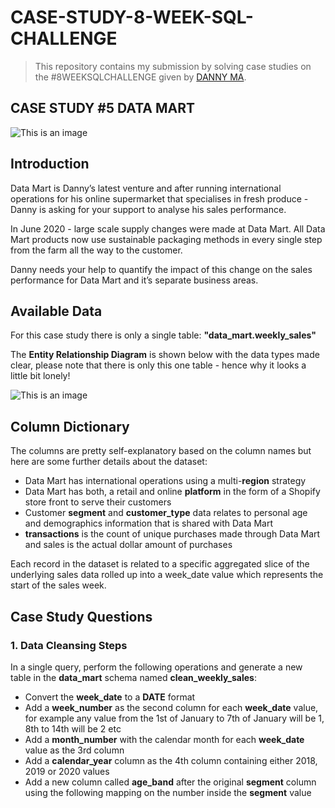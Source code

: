 # CASE-STUDY-8-WEEK-SQL-CHALLENGE

> This repository contains my submission by solving case studies on the #8WEEKSQLCHALLENGE given by [DANNY MA](https://www.linkedin.com/in/datawithdanny/).

## CASE STUDY #5 DATA MART
![This is an image](https://8weeksqlchallenge.com/images/case-study-designs/5.png)

## Introduction

Data Mart is Danny’s latest venture and after running international operations for his online supermarket that specialises in fresh produce - Danny is asking for your support to analyse his sales performance.

In June 2020 - large scale supply changes were made at Data Mart. All Data Mart products now use sustainable packaging methods in every single step from the farm all the way to the customer.

Danny needs your help to quantify the impact of this change on the sales performance for Data Mart and it’s separate business areas.

## Available Data

For this case study there is only a single table: **"data_mart.weekly_sales"**

The **Entity Relationship Diagram** is shown below with the data types made clear, please note that there is only this one table - hence why it looks a little bit lonely!

![This is an image](https://8weeksqlchallenge.com/images/case-study-5-erd.png)

## Column Dictionary

The columns are pretty self-explanatory based on the column names but here are some further details about the dataset:

  * Data Mart has international operations using a multi-**region** strategy
  * Data Mart has both, a retail and online **platform** in the form of a Shopify store front to serve their customers
  * Customer **segment** and **customer_type** data relates to personal age and demographics information that is shared with Data Mart
  * **transactions** is the count of unique purchases made through Data Mart and sales is the actual dollar amount of purchases
  
Each record in the dataset is related to a specific aggregated slice of the underlying sales data rolled up into a week_date value which represents the start of the sales week.

## Case Study Questions
### 1. Data Cleansing Steps
In a single query, perform the following operations and generate a new table in the **data_mart** schema named **clean_weekly_sales**:
  * Convert the **week_date** to a **DATE** format
  * Add a **week_number** as the second column for each **week_date** value, for example any value from the 1st of January to 7th of January will be 1, 8th to 14th will be 2 etc
  * Add a **month_number** with the calendar month for each **week_date** value as the 3rd column
  * Add a **calendar_year** column as the 4th column containing either 2018, 2019 or 2020 values
  * Add a new column called **age_band** after the original **segment** column using the following mapping on the number inside the **segment** value
